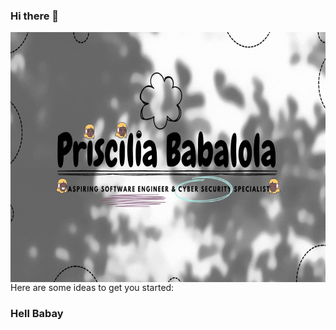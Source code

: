 ### Hi there 👋

<p><img align="right" src="https://github.com/Pris042/Pris042/blob/main/Priscilia Babalola.gif" width"1000" height="400" /></p>

Here are some ideas to get you started:

### Hell Babay

<!--
**Pris042/Pris042** is a ✨ _special_ ✨ repository because its `README.md` (this file) appears on your GitHub profile.



